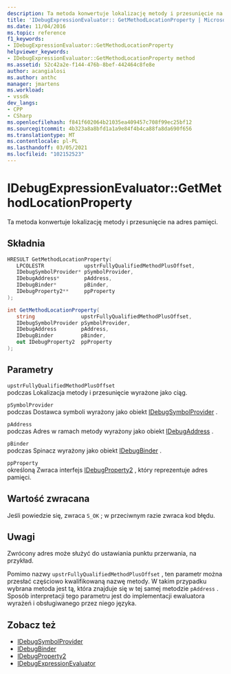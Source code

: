 ```yaml
---
description: Ta metoda konwertuje lokalizację metody i przesunięcie na adres pamięci.
title: 'IDebugExpressionEvaluator:: GetMethodLocationProperty | Microsoft Docs'
ms.date: 11/04/2016
ms.topic: reference
f1_keywords:
- IDebugExpressionEvaluator::GetMethodLocationProperty
helpviewer_keywords:
- IDebugExpressionEvaluator::GetMethodLocationProperty method
ms.assetid: 52c42a2e-f144-476b-8bef-442464c8fe8e
author: acangialosi
ms.author: anthc
manager: jmartens
ms.workload:
- vssdk
dev_langs:
- CPP
- CSharp
ms.openlocfilehash: f841f602064b21035ea409457c708f99ec25bf12
ms.sourcegitcommit: 4b323a8a8bfd1a1a9e84f4b4ca88fa8da690f656
ms.translationtype: MT
ms.contentlocale: pl-PL
ms.lasthandoff: 03/05/2021
ms.locfileid: "102152523"
---
```

# <a name="idebugexpressionevaluatorgetmethodlocationproperty"></a>IDebugExpressionEvaluator::GetMethodLocationProperty
Ta metoda konwertuje lokalizację metody i przesunięcie na adres pamięci.

## <a name="syntax"></a>Składnia

```cpp
HRESULT GetMethodLocationProperty( 
   LPCOLESTR             upstrFullyQualifiedMethodPlusOffset,
   IDebugSymbolProvider* pSymbolProvider,
   IDebugAddress*        pAddress,
   IDebugBinder*         pBinder,
   IDebugProperty2**     ppProperty
);
```

```csharp
int GetMethodLocationProperty(
   string               upstrFullyQualifiedMethodPlusOffset,
   IDebugSymbolProvider pSymbolProvider,
   IDebugAddress        pAddress,
   IDebugBinder         pBinder,
   out IDebugProperty2  ppProperty
);
```

## <a name="parameters"></a>Parametry
`upstrFullyQualifiedMethodPlusOffset`\
podczas Lokalizacja metody i przesunięcie wyrażone jako ciąg.

`pSymbolProvider`\
podczas Dostawca symboli wyrażony jako obiekt [IDebugSymbolProvider](../../../extensibility/debugger/reference/idebugsymbolprovider.md) .

`pAddress`\
podczas Adres w ramach metody wyrażony jako obiekt [IDebugAddress](../../../extensibility/debugger/reference/idebugaddress.md) .

`pBinder`\
podczas Spinacz wyrażony jako obiekt [IDebugBinder](../../../extensibility/debugger/reference/idebugbinder.md) .

`ppProperty`\
określoną Zwraca interfejs [IDebugProperty2](../../../extensibility/debugger/reference/idebugproperty2.md) , który reprezentuje adres pamięci.

## <a name="return-value"></a>Wartość zwracana
 Jeśli powiedzie się, zwraca `S_OK` ; w przeciwnym razie zwraca kod błędu.

## <a name="remarks"></a>Uwagi
 Zwrócony adres może służyć do ustawiania punktu przerwania, na przykład.

 Pomimo nazwy `upstrFullyQualifiedMethodPlusOffset` , ten parametr można przesłać częściowo kwalifikowaną nazwę metody. W takim przypadku wybrana metoda jest tą, która znajduje się w tej samej metodzie `pAddress` . Sposób interpretacji tego parametru jest do implementacji ewaluatora wyrażeń i obsługiwanego przez niego języka.

## <a name="see-also"></a>Zobacz też
- [IDebugSymbolProvider](../../../extensibility/debugger/reference/idebugsymbolprovider.md)
- [IDebugBinder](../../../extensibility/debugger/reference/idebugbinder.md)
- [IDebugProperty2](../../../extensibility/debugger/reference/idebugproperty2.md)
- [IDebugExpressionEvaluator](../../../extensibility/debugger/reference/idebugexpressionevaluator.md)
